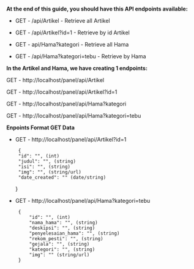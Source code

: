 **At the end of this guide, you should have this API endpoints available:**
* GET - /api/Artikel - Retrieve all Artikel

* GET - /api/Artikel?id=1 - Retrieve by id Artikel

* GET - api/Hama?kategori - Retrieve all Hama

* GET - /api/Hama?kategori=tebu - Retrieve by Hama


**In the Artikel and Hama, we have creating 1 endpoints:**


GET - http://localhost/panel/api/Artikel

GET - http://localhost/panel/api/Artikel?id=1

GET - http://localhost/panel/api/Hama?kategori

GET - http://localhost/panel/api/Hama?kategori=tebu




**Enpoints Format GET Data**

 - GET - http://localhost/panel/api/Artikel?id=1
 
        {
        "id": "", (int)
        "judul": "", (string)
        "isi": "", (string)
        "img": "", (string/url)
        "date_created": "" (date/string)
    }
        
 - GET - http://localhost/panel/api/Hama?kategori=tebu
 
        {
	        "id": "", (int)
            "nama_hama": "", (string)
            "deskipsi": "", (string)
            "penyelesaian_hama": "", (string)
            "rekom_pesti": "", (string)
            "gejala": "", (string)
            "kategori": "", (string)
            "img": "" (string/url)
        }